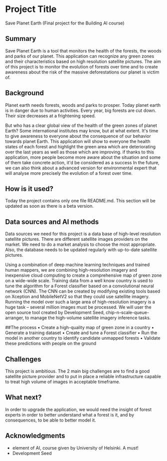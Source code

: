 # Project Title

Save Planet Earth (Final project for the Building AI course)

## Summary

Save Planet Earth is a tool that monitors the health of the forests, the woods and parks of our planet. This application can recognize any green zones and their characteristics based on high resolution satellite pictures. The aim of this project is to monitor the evolution of forests over time and to create awareness about the risk of the massive deforestations our planet is victim of.

## Background

Planet earth needs forests, woods and parks to prosper. Today planet earth is in danger due to human activities. Every year, big forests are cut down. Their size decreases at a frightening speed.

But who has a clear global view of the health of the green zones of planet Earth? Some international institutes may know, but at what extent. It's time to give awareness to everyone about the consequence of our behavior towards planet Earth.
This application will show to everyone the health states of each forest and highlight the green area which are deteriorating over the last years as well as those which are improving.
if thanks to this application, more people become more aware about the situation and some of them take concrete action, it'd be considered as a success
In the future, we can also think about a advanced version for environmental expert that will analyse more precisely the evolution of a forest over time.

## How is it used?

Today the project contains only one file README.md. This section will be updated as soon as there is a beta version.


## Data sources and AI methods
Data sources we need for this project is a data base of high-level resolution satellite pictures. There are different satellite images providers on the market. We need to do a market analysis to choose the most appropriate.
Also, the database needs to be updated regularly with up-to-date satellite pictures.

Using a combination of deep machine learning techniques and trained human mappers, we are combining high-resolution imagery and inexpensive cloud computing to create a comprehensive map of green zone on a wide-wide scale.
Training data from a well know country is used to tune the algorithm for a Forest classifier based on a convolutional neural network (CNN). The CNN can be created by modifying existing tools based on Xception and MobileNetV2 so that they could use satellite imagery.
Running the model over such a large area of high-resolution imagery is a huge task – several million images must be processed. We will user the open source tool created by Development Seed, chip-n-scale-queue-arranger, to manage the high-volume satellite imagery inference tasks.

##The process
•	Create a high-quality map of green zone in a country
•	Generate a training dataset
•	Create and tune a Forest classifier
•	Run the model in another country to identify candidate unmapped forests
•	Validate these predictions with people on the ground

## Challenges

This project is ambitious. The 2 main big challenges are to find a good satellite picture provider and to put in place a reliable infrastructure capable to treat high volume of images in acceptable timeframe.

## What next?

In order to upgrade the application, we would need the insight of forest experts in order to better understand what a forest is it, and by consequences, to be able to better model it. 


## Acknowledgments

* element of AI, course given by University of Helsinki. A must!
* Development Seed
